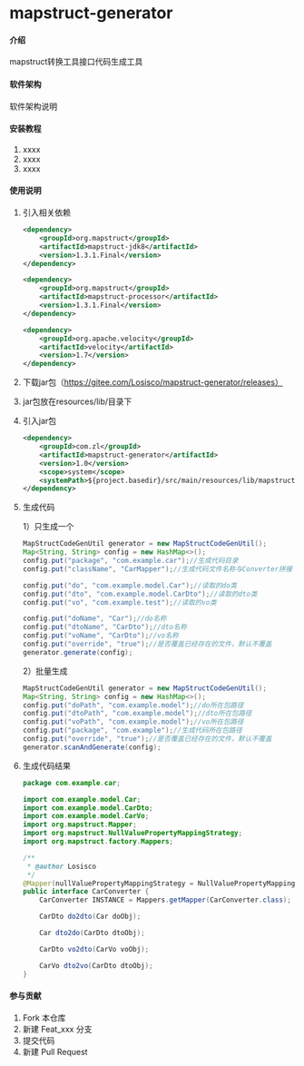 # mapstruct-generator

#### 介绍

mapstruct转换工具接口代码生成工具

#### 软件架构

软件架构说明


#### 安装教程

1.  xxxx
2.  xxxx
3.  xxxx

#### 使用说明

1. 引入相关依赖

   ```xml
   <dependency>
       <groupId>org.mapstruct</groupId>
       <artifactId>mapstruct-jdk8</artifactId>
       <version>1.3.1.Final</version>
   </dependency>
   
   <dependency>
       <groupId>org.mapstruct</groupId>
       <artifactId>mapstruct-processor</artifactId>
       <version>1.3.1.Final</version>
   </dependency>
   
   <dependency>
       <groupId>org.apache.velocity</groupId>
       <artifactId>velocity</artifactId>
       <version>1.7</version>
   </dependency>
   ```

   

2. 下载jar包（https://gitee.com/Losisco/mapstruct-generator/releases）

3. jar包放在resources/lib/目录下

4. 引入jar包

   ```xml
   <dependency>
       <groupId>com.zl</groupId>
       <artifactId>mapstruct-generator</artifactId>
       <version>1.0</version>
       <scope>system</scope>
       <systemPath>${project.basedir}/src/main/resources/lib/mapstruct-generator-1.0.jar</systemPath>
   </dependency>
   ```

5. 生成代码

   1）只生成一个

   ```java
   MapStructCodeGenUtil generator = new MapStructCodeGenUtil();
   Map<String, String> config = new HashMap<>();
   config.put("package", "com.example.car");//生成代码目录
   config.put("className", "CarMapper");//生成代码文件名称与Converter拼接
   
   config.put("do", "com.example.model.Car");//读取的do类
   config.put("dto", "com.example.model.CarDto");//读取的dto类
   config.put("vo", "com.example.test");//读取的vo类
   
   config.put("doName", "Car");//do名称
   config.put("dtoName", "CarDto");//dto名称
   config.put("voName", "CarDto");//vo名称
   config.put("override", "true");//是否覆盖已经存在的文件，默认不覆盖
   generator.generate(config);
   ```

   2）批量生成

   ```java
   MapStructCodeGenUtil generator = new MapStructCodeGenUtil();
   Map<String, String> config = new HashMap<>();
   config.put("doPath", "com.example.model");//do所在包路径
   config.put("dtoPath", "com.example.model");//dto所在包路径
   config.put("voPath", "com.example.model");//vo所在包路径
   config.put("package", "com.example");//生成代码所在包路径
   config.put("override", "true");//是否覆盖已经存在的文件，默认不覆盖
   generator.scanAndGenerate(config);
   ```

6. 生成代码结果

   ```java
   package com.example.car;
   
   import com.example.model.Car;
   import com.example.model.CarDto;
   import com.example.model.CarVo;
   import org.mapstruct.Mapper;
   import org.mapstruct.NullValuePropertyMappingStrategy;
   import org.mapstruct.factory.Mappers;
   
   /**
    * @author Losisco
    */
   @Mapper(nullValuePropertyMappingStrategy = NullValuePropertyMappingStrategy.IGNORE)
   public interface CarConverter {
       CarConverter INSTANCE = Mappers.getMapper(CarConverter.class);
   
       CarDto do2dto(Car doObj);
   
       Car dto2do(CarDto dtoObj);
   
       CarDto vo2dto(CarVo voObj);
   
       CarVo dto2vo(CarDto dtoObj);
   }
   ```

   

#### 参与贡献

1.  Fork 本仓库
2.  新建 Feat_xxx 分支
3.  提交代码
4.  新建 Pull Request
